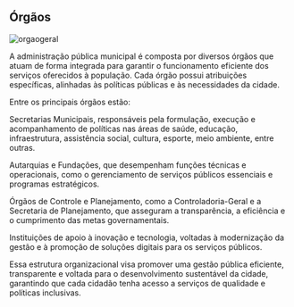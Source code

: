 ## Órgãos

![orgaogeral](docs/assets/orgao_gereal.png)

A administração pública municipal é composta por diversos órgãos que atuam de forma integrada para garantir o funcionamento eficiente dos serviços oferecidos à população. Cada órgão possui atribuições específicas, alinhadas às políticas públicas e às necessidades da cidade.

Entre os principais órgãos estão:

Secretarias Municipais, responsáveis pela formulação, execução e acompanhamento de políticas nas áreas de saúde, educação, infraestrutura, assistência social, cultura, esporte, meio ambiente, entre outras.

Autarquias e Fundações, que desempenham funções técnicas e operacionais, como o gerenciamento de serviços públicos essenciais e programas estratégicos.

Órgãos de Controle e Planejamento, como a Controladoria-Geral e a Secretaria de Planejamento, que asseguram a transparência, a eficiência e o cumprimento das metas governamentais.

Instituições de apoio à inovação e tecnologia, voltadas à modernização da gestão e à promoção de soluções digitais para os serviços públicos.

Essa estrutura organizacional visa promover uma gestão pública eficiente, transparente e voltada para o desenvolvimento sustentável da cidade, garantindo que cada cidadão tenha acesso a serviços de qualidade e políticas inclusivas.

